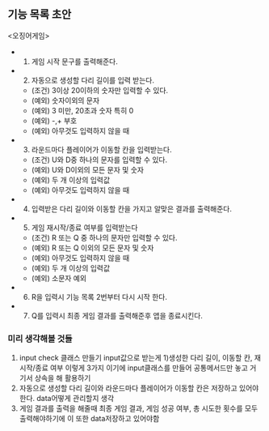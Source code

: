 ## 기능 목록 초안

<오징어게임>

- 1. 게임 시작 문구를 출력해준다.
- 2. 자동으로 생성할 다리 길이를 입력 받는다.
  - (조건) 3이상 20이하의 숫자만 입력할 수 있다.
  - (예외) 숫자이외의 문자
  - (예외) 3 미만, 20초과 숫자 특히 0
  - (예외) -,+ 부호
  - (예외) 아무것도 입력하지 않을 때
- 3. 라운드마다 플레이어가 이동할 칸을 입력받는다.
  - (조건) U와 D중 하나의 문자를 입력할 수 있다.
  - (예외) U와 D이외의 모든 문자 및 숫자
  - (예외) 두 개 이상의 입력값
  - (예외) 아무것도 입력하지 않을 때
- 4. 입력받은 다리 길이와 이동할 칸을 가지고 알맞은 결과를 출력해준다.
- 5. 게임 재시작/종료 여부를 입력받는다
  - (조건) R 또는 Q 중 하나의 문자만 입력할 수 있다.
  - (예외) R 또는 Q 이외의 모든 문자 및 숫자
  - (예외) 아무것도 입력하지 않을 때
  - (예외) 두 개 이상의 입력값
  - (예외) 소문자 예외
- 6. R을 입력시 기능 목록 2번부터 다시 시작 한다.
- 7. Q를 입력시 최종 게임 결과를 출력해준후 앱을 종료시킨다.

### 미리 생각해볼 것들

1. input check 클래스 만들기 input값으로 받는게 1)생성한 다리 길이, 이동할 칸, 재시작/종료 여부 이렇게 3가지 이기에 input클래스를 만들어 공통메서드만 놓고 거기서 상속을 해 활용하기
2. 자동으로 생성할 다리 길이와 라운드마다 플레이어가 이동할 칸은 저장하고 있어야 한다. data어떻게 관리할지 생각
3. 게임 결과를 출력을 해줄때 최종 게임 결과, 게임 성공 여부, 총 시도한 횟수를 모두 출력해야하기에 이 또한 data저장하고 있어야함
